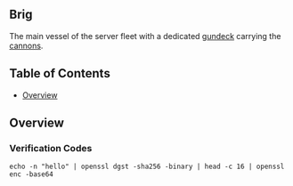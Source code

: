 ## Brig

The main vessel of the server fleet with a dedicated [gundeck](https://github.com/wireapp/wire-server/tree/develop/services/gundeck)
carrying the [cannons](https://github.com/wireapp/wire-server/tree/develop/services/cannon).

## Table of Contents

* [Overview](#overview)

## Overview

### Verification Codes

    echo -n "hello" | openssl dgst -sha256 -binary | head -c 16 | openssl enc -base64

